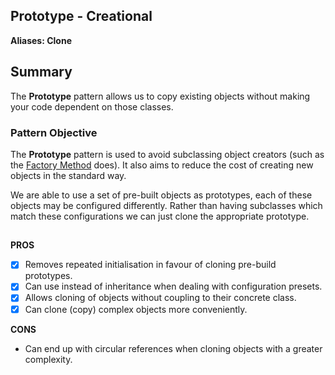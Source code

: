 
## Prototype - Creational
**Aliases:
Clone**

## Summary
The **Prototype** pattern allows us to copy existing objects without making your code dependent on those classes.

### Pattern Objective
The **Prototype** pattern is used to avoid subclassing object creators (such as the [Factory Method](https://github.com/charlesmolyneux/DesignPatterns-Swift/blob/master/Documentation/Creational/Factory.md) does).
 It also aims to reduce the cost of creating new objects in the standard way.

We are able to use a set of pre-built objects as prototypes, each of these objects may be configured differently. Rather than having subclasses which match these configurations we can just clone the appropriate prototype.
##

**PROS**
 - [x] Removes repeated initialisation in favour of cloning pre-build prototypes.
 - [x] Can use instead of inheritance when dealing with configuration presets.
 - [x] Allows cloning of objects without coupling to their concrete class.
 - [x] Can clone (copy) complex objects more conveniently.

**CONS**
- Can end up with circular references when cloning objects with a greater complexity.
